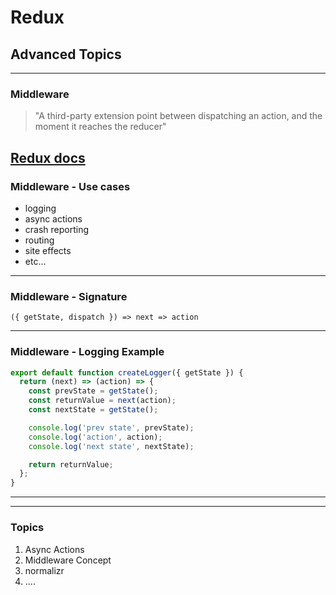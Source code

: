 <!-- .slide: data-background="img/background-orange-orig.jpg" -->

# Redux
## Advanced Topics

---

### Middleware
> "A third-party extension point between dispatching an action,
> and the moment it reaches the reducer"
>

[Redux docs](http://redux.js.org/docs/advanced/Middleware.html)
---

### Middleware - Use cases
* logging
* async actions
* crash reporting
* routing
* site effects
* etc...

---

### Middleware - Signature
`({ getState, dispatch }) => next => action`

---

### Middleware - Logging Example

```javascript
export default function createLogger({ getState }) {
  return (next) => (action) => {
    const prevState = getState();
    const returnValue = next(action);
    const nextState = getState();

    console.log('prev state', prevState);
    console.log('action', action);
    console.log('next state', nextState);

    return returnValue;
  };
}
```

---


---

### Topics
1. Async Actions
2. Middleware Concept
3. normalizr
4. ....

